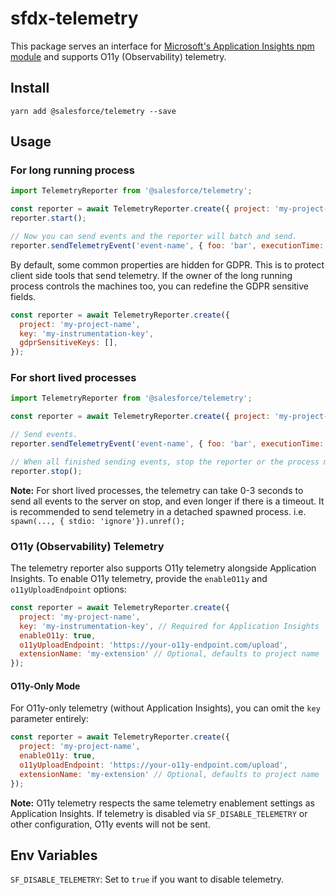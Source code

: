 # sfdx-telemetry

This package serves an interface for [Microsoft's Application Insights npm module](https://www.npmjs.com/package/applicationinsights) and supports O11y (Observability) telemetry.

## Install

`yarn add @salesforce/telemetry --save`

## Usage

### For long running process

```javascript
import TelemetryReporter from '@salesforce/telemetry';

const reporter = await TelemetryReporter.create({ project: 'my-project-name', key: 'my-instrumentation-key' });
reporter.start();

// Now you can send events and the reporter will batch and send.
reporter.sendTelemetryEvent('event-name', { foo: 'bar', executionTime: 0.5912 });
```

By default, some common properties are hidden for GDPR. This is to protect client side tools that send telemetry. If the owner of the long running process controls the machines too, you can redefine the GDPR sensitive fields.

```javascript
const reporter = await TelemetryReporter.create({
  project: 'my-project-name',
  key: 'my-instrumentation-key',
  gdprSensitiveKeys: [],
});
```

### For short lived processes

```javascript
import TelemetryReporter from '@salesforce/telemetry';

const reporter = await TelemetryReporter.create({ project: 'my-project-name', key: 'my-instrumentation-key' });

// Send events.
reporter.sendTelemetryEvent('event-name', { foo: 'bar', executionTime: 0.5912 });

// When all finished sending events, stop the reporter or the process may hang.
reporter.stop();
```

**Note:** For short lived processes, the telemetry can take 0-3 seconds to send all events to the server on stop, and even longer if there is a timeout. It is recommended to send telemetry in a detached spawned process. i.e. `spawn(..., { stdio: 'ignore'}).unref();`

### O11y (Observability) Telemetry

The telemetry reporter also supports O11y telemetry alongside Application Insights. To enable O11y telemetry, provide the `enableO11y` and `o11yUploadEndpoint` options:

```javascript
const reporter = await TelemetryReporter.create({
  project: 'my-project-name',
  key: 'my-instrumentation-key', // Required for Application Insights
  enableO11y: true,
  o11yUploadEndpoint: 'https://your-o11y-endpoint.com/upload',
  extensionName: 'my-extension' // Optional, defaults to project name
});
```

#### O11y-Only Mode

For O11y-only telemetry (without Application Insights), you can omit the `key` parameter entirely:

```javascript
const reporter = await TelemetryReporter.create({
  project: 'my-project-name',
  enableO11y: true,
  o11yUploadEndpoint: 'https://your-o11y-endpoint.com/upload',
  extensionName: 'my-extension' // Optional, defaults to project name
});
```

**Note:** O11y telemetry respects the same telemetry enablement settings as Application Insights. If telemetry is disabled via `SF_DISABLE_TELEMETRY` or other configuration, O11y events will not be sent.

## Env Variables

`SF_DISABLE_TELEMETRY`: Set to `true` if you want to disable telemetry.
